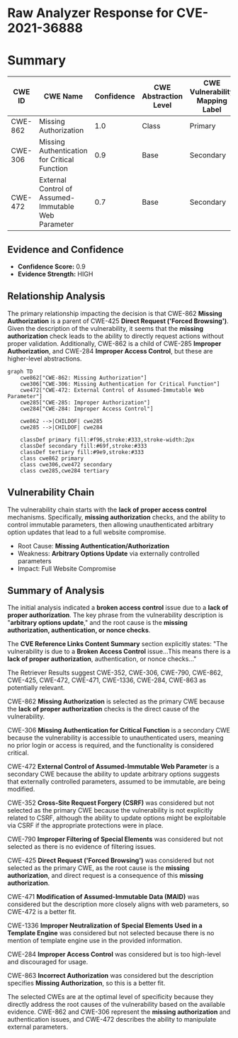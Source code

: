 # Raw Analyzer Response for CVE-2021-36888

# Summary
| CWE ID | CWE Name | Confidence | CWE Abstraction Level | CWE Vulnerability Mapping Label | CWE-Vulnerability Mapping Notes |
|---|---|---|---|---|---|
| CWE-862 | Missing Authorization | 1.0 | Class | Primary | Allowed-with-Review |
| CWE-306 | Missing Authentication for Critical Function | 0.9 | Base | Secondary | Allowed |
| CWE-472 | External Control of Assumed-Immutable Web Parameter | 0.7 | Base | Secondary | Allowed |

## Evidence and Confidence

*   **Confidence Score:** 0.9
*   **Evidence Strength:** HIGH

## Relationship Analysis
The primary relationship impacting the decision is that CWE-862 **Missing Authorization** is a parent of CWE-425 **Direct Request ('Forced Browsing')**. Given the description of the vulnerability, it seems that the **missing authorization** check leads to the ability to directly request actions without proper validation. Additionally, CWE-862 is a child of CWE-285 **Improper Authorization**, and CWE-284 **Improper Access Control**, but these are higher-level abstractions.

```mermaid
graph TD
    cwe862["CWE-862: Missing Authorization"]
    cwe306["CWE-306: Missing Authentication for Critical Function"]
    cwe472["CWE-472: External Control of Assumed-Immutable Web Parameter"]
    cwe285["CWE-285: Improper Authorization"]
    cwe284["CWE-284: Improper Access Control"]

    cwe862 -->|CHILDOF| cwe285
    cwe285 -->|CHILDOF| cwe284

    classDef primary fill:#f96,stroke:#333,stroke-width:2px
    classDef secondary fill:#69f,stroke:#333
    classDef tertiary fill:#9e9,stroke:#333
    class cwe862 primary
    class cwe306,cwe472 secondary
    class cwe285,cwe284 tertiary
```

## Vulnerability Chain
The vulnerability chain starts with the **lack of proper access control** mechanisms. Specifically, **missing authorization** checks, and the ability to control immutable parameters, then allowing unauthenticated arbitrary option updates that lead to a full website compromise.
  - Root Cause: **Missing Authentication/Authorization**
  - Weakness: **Arbitrary Options Update** via externally controlled parameters
  - Impact: Full Website Compromise

## Summary of Analysis
The initial analysis indicated a **broken access control** issue due to a **lack of proper authorization**. The key phrase from the vulnerability description is "**arbitrary options update**," and the root cause is the **missing authorization, authentication, or nonce checks**.

The **CVE Reference Links Content Summary** section explicitly states: "The vulnerability is due to a **Broken Access Control** issue...This means there is a **lack of proper authorization**, authentication, or nonce checks..."

The Retriever Results suggest CWE-352, CWE-306, CWE-790, CWE-862, CWE-425, CWE-472, CWE-471, CWE-1336, CWE-284, CWE-863 as potentially relevant.

CWE-862 **Missing Authorization** is selected as the primary CWE because the **lack of proper authorization** checks is the direct cause of the vulnerability.

CWE-306 **Missing Authentication for Critical Function** is a secondary CWE because the vulnerability is accessible to unauthenticated users, meaning no prior login or access is required, and the functionality is considered critical.

CWE-472 **External Control of Assumed-Immutable Web Parameter** is a secondary CWE because the ability to update arbitrary options suggests that externally controlled parameters, assumed to be immutable, are being modified.

CWE-352 **Cross-Site Request Forgery (CSRF)** was considered but not selected as the primary CWE because the vulnerability is not explicitly related to CSRF, although the ability to update options might be exploitable via CSRF if the appropriate protections were in place.

CWE-790 **Improper Filtering of Special Elements** was considered but not selected as there is no evidence of filtering issues.

CWE-425 **Direct Request ('Forced Browsing')** was considered but not selected as the primary CWE, as the root cause is the **missing authorization**, and direct request is a consequence of this **missing authorization**.

CWE-471 **Modification of Assumed-Immutable Data (MAID)** was considered but the description more closely aligns with web parameters, so CWE-472 is a better fit.

CWE-1336 **Improper Neutralization of Special Elements Used in a Template Engine** was considered but not selected because there is no mention of template engine use in the provided information.

CWE-284 **Improper Access Control** was considered but is too high-level and discouraged for usage.

CWE-863 **Incorrect Authorization** was considered but the description specifies **Missing Authorization**, so this is a better fit.

The selected CWEs are at the optimal level of specificity because they directly address the root causes of the vulnerability based on the available evidence. CWE-862 and CWE-306 represent the **missing authorization** and authentication issues, and CWE-472 describes the ability to manipulate external parameters.
